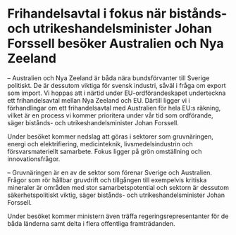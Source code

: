 # Frihandelsavtal i fokus när bistånds- och utrikeshandelsminister Johan Forssell besöker Australien och Nya Zeeland

– Australien och Nya Zeeland är båda nära bundsförvanter till Sverige politiskt. De är dessutom viktiga för svensk industri, såväl i fråga om export som import. Vi hoppas att i närtid under EU-ordförandeskapet underteckna ett frihandelsavtal mellan Nya Zeeland och EU. Därtill ligger vi i förhandlingar om ett frihandelsavtal med Australien för hela EU:s räkning, vilket är en process vi kommer prioritera under vår tid som ordförande, säger bistånds- och utrikeshandelsminister Johan Forssell.

Under besöket kommer nedslag att göras i sektorer som gruvnäringen, energi och elektrifiering, medicinteknik, livsmedelsindustrin och försvarsmateriellt samarbete. Fokus ligger på grön omställning och innovationsfrågor.

– Gruvnäringen är en av de sektor som förenar Sverige och Australien. Frågor som rör hållbar gruvdrift och tillgången till exempelvis kritiska mineraler är områden med stor samarbetspotential och sektorn är dessutom säkerhetspolitiskt viktig, säger bistånds- och utrikeshandelsminister Johan Forssell.

Under besöket kommer ministern även träffa regeringsrepresentanter för de båda länderna samt delta i flera offentliga framträdanden.
